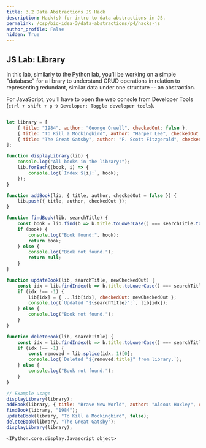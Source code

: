 ```yaml
---
title: 3.2 Data Abstractions JS Hack
description: Hack(s) for intro to data abstractions in JS.
permalink: /csp/big-idea-3/data-abstractions/p4/hacks-js
author_profile: False
hidden: True
---
```


## JS Lab: Library

In this lab, similarly to the Python lab, you'll be working on a simple "database" for a library to understand CRUD operations in relation to representing redundant, similar data under one structure -- an abstraction.

For JavaScript, you'll have to open the web console from Developer Tools (`ctrl + shift + p` -> `Developer: Toggle developer tools`).


```javascript

let library = [
    { title: "1984", author: "George Orwell", checkedOut: false },
    { title: "To Kill a Mockingbird", author: "Harper Lee", checkedOut: true },
    { title: "The Great Gatsby", author: "F. Scott Fitzgerald", checkedOut: false }
];

function displayLibrary(lib) {
    console.log("All books in the library:");
    lib.forEach((book, i) => {
        console.log(`Index ${i}:`, book);
    });
}

function addBook(lib, { title, author, checkedOut = false }) {
    lib.push({ title, author, checkedOut });
}

function findBook(lib, searchTitle) {
    const book = lib.find(b => b.title.toLowerCase() === searchTitle.toLowerCase());
    if (book) {
        console.log("Book found:", book);
        return book;
    } else {
        console.log("Book not found.");
        return null;
    }
}

function updateBook(lib, searchTitle, newCheckedOut) {
    const idx = lib.findIndex(b => b.title.toLowerCase() === searchTitle.toLowerCase());
    if (idx !== -1) {
        lib[idx] = { ...lib[idx], checkedOut: newCheckedOut };
        console.log(`Updated "${searchTitle}":`, lib[idx]);
    } else {
        console.log("Book not found.");
    }
}

function deleteBook(lib, searchTitle) {
    const idx = lib.findIndex(b => b.title.toLowerCase() === searchTitle.toLowerCase());
    if (idx !== -1) {
        const removed = lib.splice(idx, 1)[0];
        console.log(`Deleted "${removed.title}" from library.`);
    } else {
        console.log("Book not found.");
    }
}

// Example usage
displayLibrary(library);
addBook(library, { title: "Brave New World", author: "Aldous Huxley", checkedOut: false });
findBook(library, "1984");
updateBook(library, "To Kill a Mockingbird", false);
deleteBook(library, "The Great Gatsby");
displayLibrary(library);
```


    <IPython.core.display.Javascript object>

